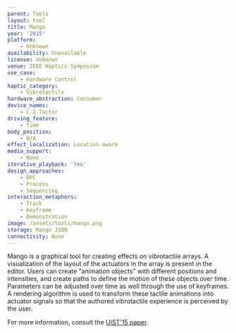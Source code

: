 ```yaml
---
parent: Tools
layout: tool
title: Mango
year: '2015'
platform:
    - Unknown
availability: Unavailable
license: Unknown
venue: IEEE Haptics Symposium
use_case:
    - Hardware Control
haptic_category:
    - Vibrotactile
hardware_abstraction: Consumer
device_names:
    - C-2 Tactor
driving_feature:
    - Time
body_position:
    - N/A
effect_localization: Location-aware
media_support:
    - None
iterative_playback: 'Yes'
design_approaches:
    - DPC
    - Process
    - Sequencing
interaction_metaphors:
    - Track
    - Keyframe
    - Demonstration
image: /assets/tools/mango.png
storage: Mango JSON
connectivity: None
---
```

Mango is a graphical tool for creating effects on vibrotactile arrays.
A visualization of the layout of the actuators in the array is present in the editor.
Users can create "animation objects" with different positions and intensities, and create paths to define the motion of these objects over time.
Parameters can be adjusted over time as well through the use of keyframes.
A rendering algorithm is used to transform these tactile animations into actuator signals so that the authored vibrotactile experience is perceived by the user.

For more information, consult the [UIST'15 paper](https://doi.org/10.1145/2807442.2807470).
